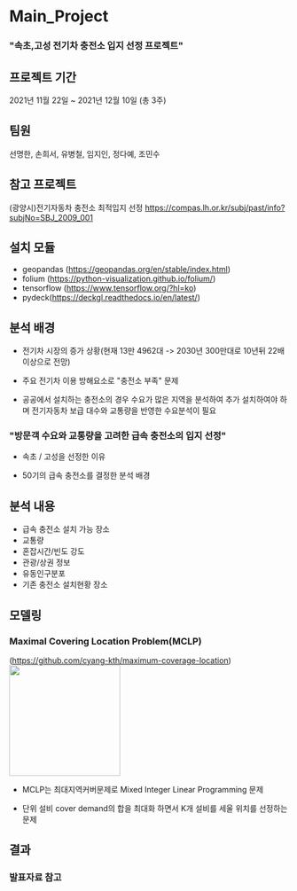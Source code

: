 # Main_Project
### "속초,고성 전기차 충전소 입지 선정 프로젝트"

## 프로젝트 기간
2021년 11월 22일 ~ 2021년 12월 10일 (총 3주)

## 팀원
선명한, 손희서, 유병철, 임지인, 정다예, 조민수

## 참고 프로젝트
(광양시)전기자동차 충전소 최적입지 선정
https://compas.lh.or.kr/subj/past/info?subjNo=SBJ_2009_001

## 설치 모듈
- geopandas (https://geopandas.org/en/stable/index.html)
- folium (https://python-visualization.github.io/folium/)
- tensorflow (https://www.tensorflow.org/?hl=ko)
- pydeck(https://deckgl.readthedocs.io/en/latest/)

## 분석 배경
- 전기차 시장의 증가 상황(현재 13만 4962대 -> 2030년 300만대로 10년뒤 22배 이상으로 전망)

- 주요 전기차 이용 방해요소로 "충전소 부족" 문제

- 공공에서 설치하는 충전소의 경우 수요가 많은 지역을 분석하여 추가 설치하여야 하며 전기자동차 보급 대수와 교통량을 반영한 수요분석이 필요

### "방문객 수요와 교통량을 고려한 급속 충전소의 입지 선정"

- 속초 / 고성을 선정한 이유

- 50기의 급속 충전소를 결정한 분석 배경


## 분석 내용

- 급속 충전소 설치 가능 장소
- 교통량
- 혼잡시간/빈도 강도
- 관광/상권 정보
- 유동인구분포
- 기존 충전소 설치현황 장소


## 모델링
### Maximal Covering Location Problem(MCLP)
(https://github.com/cyang-kth/maximum-coverage-location)
<img src="https://user-images.githubusercontent.com/89237880/152676985-24b13841-718c-472d-a05c-131e21fa058f.png" width="200" height="200"/>

- MCLP는 최대지역커버문제로 Mixed Integer Linear Programming 문제

- 단위 설비 cover demand의 합을 최대화 하면서 K개 설비를 세울 위치를 선정하는 문제

## 결과
### 발표자료 참고
